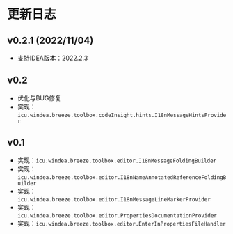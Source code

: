 # 更新日志

## v0.2.1 (2022/11/04)

* 支持IDEA版本：2022.2.3

## v0.2

* 优化与BUG修复
* 实现：`icu.windea.breeze.toolbox.codeInsight.hints.I18nMessageHintsProvider`

## v0.1

* 实现：`icu.windea.breeze.toolbox.editor.I18nMessageFoldingBuilder`
* 实现：`icu.windea.breeze.toolbox.editor.I18nNameAnnotatedReferenceFoldingBuilder`
* 实现：`icu.windea.breeze.toolbox.editor.I18nMessageLineMarkerProvider`
* 实现：`icu.windea.breeze.toolbox.editor.PropertiesDocumentationProvider`
* 实现：`icu.windea.breeze.toolbox.editor.EnterInPropertiesFileHandler`